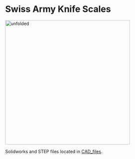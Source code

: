 # Swiss Army Knife Scales

<img src="unfolded.jpg" alt="unfolded" width="400"/>

Solidworks and STEP files located in [CAD_files](CAD_files).

